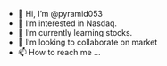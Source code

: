 - 👋 Hi, I’m @pyramid053
- 👀 I’m interested in Nasdaq.
- 🌱 I’m currently learning stocks.
- 💞️ I’m looking to collaborate on market 
- 📫 How to reach me ...

<!---
pyramid053/pyramid053 is a ✨ special ✨ repository because its `README.md` (this file) appears on your GitHub profile.
You can click the Preview link to take a look at your changes.
--->
